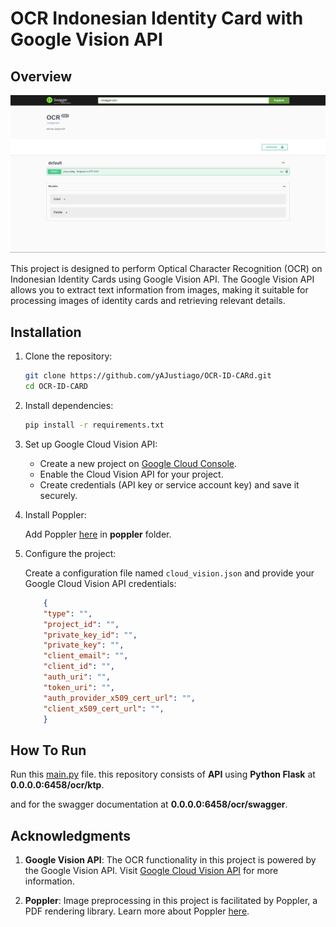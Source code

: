 # OCR Indonesian Identity Card with Google Vision API

## Overview

![SWAGGEROCR](display.jpeg)

This project is designed to perform Optical Character Recognition (OCR) on Indonesian Identity Cards using Google Vision API. The Google Vision API allows you to extract text information from images, making it suitable for processing images of identity cards and retrieving relevant details.

## Installation

1. Clone the repository:

    ```bash
    git clone https://github.com/yAJustiago/OCR-ID-CARd.git
    cd OCR-ID-CARD
    ```

2. Install dependencies:

    ```bash
    pip install -r requirements.txt
    ```

3. Set up Google Cloud Vision API:

    - Create a new project on [Google Cloud Console](https://console.cloud.google.com/).
    - Enable the Cloud Vision API for your project.
    - Create credentials (API key or service account key) and save it securely.

4. Install Poppler:
    
    Add Poppler [here](https://poppler.freedesktop.org/) in **poppler** folder.

5. Configure the project:

    Create a configuration file named `cloud_vision.json` and provide your Google Cloud Vision API credentials:

    ```json
        {
        "type": "",
        "project_id": "",
        "private_key_id": "",
        "private_key": "",
        "client_email": "",
        "client_id": "",
        "auth_uri": "",
        "token_uri": "",
        "auth_provider_x509_cert_url": "",
        "client_x509_cert_url": "",
        }
    ```

## How To Run

Run this [main.py](https://github.com/AJustiago/Face-Recognition/blob/main/main.py) file.
this repository consists of **API** using **Python Flask** at **0.0.0.0:6458/ocr/ktp**.

and for the swagger documentation at **0.0.0.0:6458/ocr/swagger**.

## Acknowledgments

1. **Google Vision API**: The OCR functionality in this project is powered by the Google Vision API. Visit [Google Cloud Vision API](https://cloud.google.com/vision) for more information.

2. **Poppler**: Image preprocessing in this project is facilitated by Poppler, a PDF rendering library. Learn more about Poppler [here](https://poppler.freedesktop.org/).
